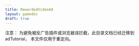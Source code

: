 ```yaml
---
title: RewardedVideoAd
layout: gamedoc
draft: true
---
```

注意：
为避免被反广告插件或浏览器误拦截，此目录文档已经迁移到 adTutorial，
本文件仅用于重定向。
